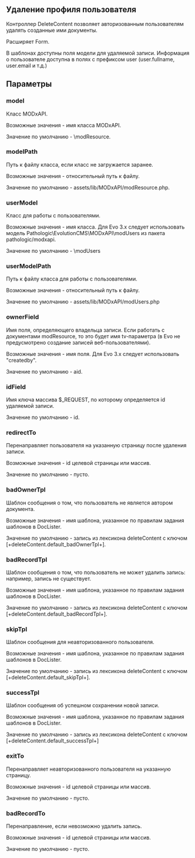 ## Удаление профиля пользователя

Контроллер DeleteContent позволяет авторизованным пользователям удалять созданные ими документы.

Расширяет Form.

В шаблонах доступны поля модели для удаляемой записи. Информация о пользователе доступна в полях с префиксом user (user.fullname, user.email и т.д.)

## Параметры
### model
Класс MODxAPI.

Возможные значения - имя класса MODxAPI.

Значение по умолчанию - \modResource.

### modelPath
Путь к файлу класса, если класс не загружается заранее.

Возможные значения - относительный путь к файлу.

Значение по умолчанию - assets/lib/MODxAPI/modResource.php.

### userModel
Класс для работы с пользователями.

Возможные значения - имя класса. Для Evo 3.x следует использовать модель Pathologic\EvolutionCMS\MODxAPI\modUsers из пакета pathologic/modxapi.

Значение по умолчанию - \modUsers

### userModelPath
Путь к файлу класса для работы с пользователями.

Возможные значения - относительный путь к файлу.

Значение по умолчанию - assets/lib/MODxAPI/modUsers.php

### ownerField
Имя поля, определяющего владельца записи. Если работать с документами modResource, то это будет имя tv-параметра (в Evo не предусмотрено создание записей веб-пользователями).

Возможные значения - имя поля. Для Evo 3.x следует использовать "createdby".

Значение по умолчанию - aid.

### idField
Имя ключа массива $_REQUEST, по которому определяется id удаляемой записи.

Значение по умолчанию - id.

### redirectTo
Перенаправляет пользователя на указанную страницу после удаления записи.

Возможные значения - id целевой страницы или массив.

Значение по умолчанию - пусто.

### badOwnerTpl
Шаблон сообщения о том, что пользователь не является автором документа.

Возможные значения - имя шаблона, указанное по правилам задания шаблонов в DocLister.

Значение по умолчанию - запись из лексикона deleteContent с ключом [+deleteContent.default_badOwnerTpl+].

### badRecordTpl
Шаблон сообщения о том, что пользователь не может удалить запись: например, запись не существует.

Возможные значения - имя шаблона, указанное по правилам задания шаблонов в DocLister.

Значение по умолчанию - запись из лексикона deleteContent с ключом [+deleteContent.default_badRecordTpl+].

### skipTpl
Шаблон сообщения для неавторизованного пользователя.

Возможные значения - имя шаблона, указанное по правилам задания шаблонов в DocLister.

Значение по умолчанию - запись из лексикона deleteContent с ключом [+deleteContent.default_skipTpl+].

### successTpl
Шаблон сообщения об успешном сохранении новой записи.

Возможные значения - имя шаблона, указанное по правилам задания шаблонов в DocLister.

Значение по умолчанию - запись из лексикона deleteContent с ключом [+deleteContent.default_successTpl+]

### exitTo
Перенаправляет неавторизованного пользователя на указанную страницу.

Возможные значения - id целевой страницы или массив.

Значение по умолчанию - пусто.

### badRecordTo
Перенаправление, если невозможно удалить запись.

Возможные значения - id целевой страницы или массив.

Значение по умолчанию - пусто.
